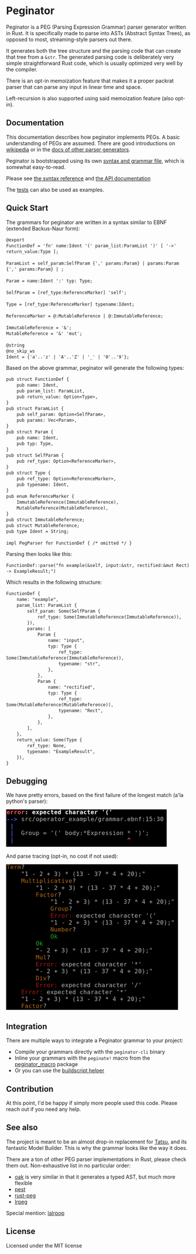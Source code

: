 # Peginator

Peginator is a PEG (Parsing Expression Grammar) parser generator written in Rust. It
is specifically made to parse into ASTs (Abstract Syntax Trees), as opposed to most,
streaming-style parsers out there.

It generates both the tree structure and the parsing code that can create that tree from
a `&str`. The generated parsing code is deliberately very simple straightforward Rust
code, which is usually optimized very well by the compiler.

There is an opt-in memoization feature that makes it a proper packrat parser that can
parse any input in linear time and space.

Left-recursion is also supported using said memoization feature (also opt-in).

## Documentation

This documentation describes how peginator implements PEGs. A basic understanding of PEGs
are assumed. There are good introductions on
[wikipedia](https://en.wikipedia.org/wiki/Parsing_expression_grammar) or in the
[docs of other parser generators](https://pest.rs/book/grammars/syntax.html).

Peginator is bootstrapped using its own
[syntax and grammar file](https://github.com/badicsalex/peginator/blob/master/grammar.ebnf),
which is somewhat easy-to-read.

Please see [the syntax reference](doc/syntax.md) and
[the API documentation](https://docs.rs/peginator)

The [tests](peginator_test/src) can also be used as examples.

## Quick Start

The grammars for peginator are written in a syntax similar to EBNF
(extended Backus-Naur form):

```ebnf
@export
FunctionDef = 'fn' name:Ident '(' param_list:ParamList ')' [ '->' return_value:Type ];

ParamList = self_param:SelfParam {',' params:Param} | params:Param  {',' params:Param} | ;

Param = name:Ident ':' typ: Type;

SelfParam = [ref_type:ReferenceMarker] 'self';

Type = [ref_type:ReferenceMarker] typename:Ident;

ReferenceMarker = @:MutableReference | @:ImmutableReference;

ImmutableReference = '&';
MutableReference = '&' 'mut';

@string
@no_skip_ws
Ident = {'a'..'z' | 'A'..'Z' | '_' | '0'..'9'};
```

Based on the above grammar, peginator will generate the following types:

```ignore
pub struct FunctionDef {
    pub name: Ident,
    pub param_list: ParamList,
    pub return_value: Option<Type>,
}
pub struct ParamList {
    pub self_param: Option<SelfParam>,
    pub params: Vec<Param>,
}
pub struct Param {
    pub name: Ident,
    pub typ: Type,
}
pub struct SelfParam {
    pub ref_type: Option<ReferenceMarker>,
}
pub struct Type {
    pub ref_type: Option<ReferenceMarker>,
    pub typename: Ident,
}
pub enum ReferenceMarker {
    ImmutableReference(ImmutableReference),
    MutableReference(MutableReference),
}
pub struct ImmutableReference;
pub struct MutableReference;
pub type Ident = String;

impl PegParser for FunctionDef { /* omitted */ }
```

Parsing then looks like this:
```ignore
FunctionDef::parse("fn example(&self, input:&str, rectified:&mut Rect) -> ExampleResult;")
```

Which results in the following structure:
```ignore
FunctionDef {
    name: "example",
    param_list: ParamList {
        self_param: Some(SelfParam {
            ref_type: Some(ImmutableReference(ImmutableReference)),
        }),
        params: [
            Param {
                name: "input",
                typ: Type {
                    ref_type: Some(ImmutableReference(ImmutableReference)),
                    typename: "str",
                },
            },
            Param {
                name: "rectified",
                typ: Type {
                    ref_type: Some(MutableReference(MutableReference)),
                    typename: "Rect",
                },
            },
        ],
    },
    return_value: Some(Type {
        ref_type: None,
        typename: "ExampleResult",
    }),
}
```

## Debugging

We have pretty errors, based on the first failure of the longest match
(a'la python's parser):

![Colors and stuff on a console](doc/error.png)

And parse tracing (opt-in, no cost if not used):

![More colors and indentation](doc/trace.png)

## Integration

There are multiple ways to integrate a Peginator grammar to your project:

* Compile your grammars directly with the `peginator-cli` binary
* Inline your grammars with the `peginate!` macro from the [peginator\_macro](https://docs.rs/peginator_macro) package
* Or you can use the [buildscript helper](https://docs.rs/peginator_codegen)

## Contribution

At this point, I'd be happy if simply more people used this code. Please reach out if you need any help.

## See also

The project is meant to be an almost drop-in replacement for [Tatsu](https://github.com/neogeny/TatSu),
and its fantastic Model Builder. This is why the grammar looks like the way it does.

There are a ton of other PEG parser implementations in Rust, please check them out. Non-exhaustive list in
no particular order:

* [oak](https://github.com/ptal/oak) is very similar in that it generates a typed AST, but much more flexible
* [pest](https://github.com/pest-parser/pest)
* [rust-peg](https://github.com/kevinmehall/rust-peg)
* [lrpeg](https://github.com/seanyoung/lrpeg)

Special mention: [lalrpop](https://github.com/lalrpop/lalrpop)

## License

Licensed under the MIT license
